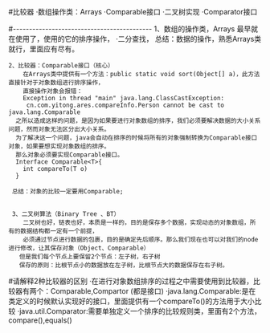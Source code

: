 #比较器
    ·数组操作类：Arrays
    ·Comparable接口
    ·二叉树实现
    ·Comparator接口
    
    
#-------------------------------------------
    1、数组的操作类，Arrays
        最早就在使用了，使用的它的排序操作，
        ·二分查找，
    总结：数据的操作，熟悉Arrays类就行，里面应有尽有。
    
    
    2、比较器：Comparable接口（核心）
        在Arrays类中提供有一个方法：public static void sort(Object[] a)，此方法直接针对于对象数组进行排序操作，
        直接操作对象会报错：
        Exception in thread "main" java.lang.ClassCastException:
         cn.com.yitong.ares.compareInfo.Person cannot be cast to java.lang.Comparable
      之所以造成这样的问题，是因为如果要进行对象数组的排序，我们必须要解决数据的大小关系问题，然而对象无法区分出大小关系。
      为了解决这一个问题，java会自动在排序的时候将所有的对象强制转换为Comparable接口对象，如果要想实现对象数组的排序。
      那么对象必须要实现Comparable接口。
      Interface Comparable<T>{
        int compareTo(T o)  
      }
      
     总结：对象的比较一定要用Comparable;
     
     
     3、二叉树算法（Binary Tree 、BT）
        二叉树也好，链表也好，本质是一样的，目的是保存多个数据，实现动态的对象数组，所有的数据结构都一定有一个前提，
        必须通过节点进行数据的包裹，目的是确定先后顺序。那么我们现在也可以对我们的node进行修改，让其保存对象（Object、Comparable）
       但是我们每个节点上要保留2个节点：左子树，右子树
       保存的原则：比根节点小的数据放在左子树，比根节点大的数据保存在右子树。
       
       
#请解释2种比较器的区别
    ·在进行对象数组排序的过程之中需要使用到比较器，比较器有两个：Comparable,Compartor (都是接口)
    ·java.lang.Comparable:是在类定义的时候默认实现好的接口，里面提供有一个compareTo()的方法用于大小比较
    ·java.util.Comparator:需要单独定义一个排序的比较规则类，里面有2个方法，compare(),equals()
    
     